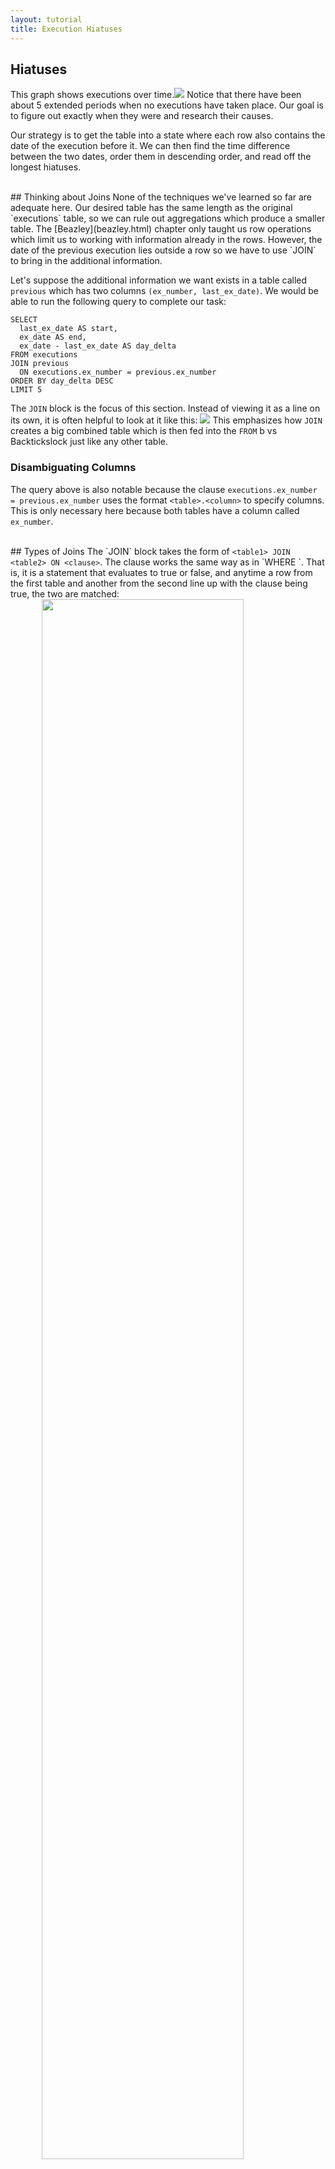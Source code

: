 ```yaml
---
layout: tutorial
title: Execution Hiatuses
---
```


<a name="hiatuses"></a>
## Hiatuses
This graph shows executions over time.<img src="imgs/executionno_time.png"> Notice that there have been about 5 extended periods when no executions have taken place. Our goal is to figure out exactly when they were and research their causes.

Our strategy is to get the table into a state where each row also contains the date of the execution before it. We can then find the time difference between the two dates, order them in descending order, and read off the longest hiatuses.

<br>
<a name="joins"></a>
## Thinking about Joins
None of the techniques we've learned so far are adequate here. Our desired table has the same length as the original `executions` table, so we can rule out aggregations which produce a smaller table. The [Beazley](beazley.html) chapter only taught us row operations which limit us to working with information already in the rows. However, the date of the previous execution lies outside a row so we have to use `JOIN` to bring in the additional information.

Let's suppose the additional information we want exists in a table called `previous` which has two columns `(ex_number, last_ex_date)`. We would be able to run the following query to complete our task:

    SELECT
      last_ex_date AS start,
      ex_date AS end,
      ex_date - last_ex_date AS day_delta
    FROM executions
    JOIN previous
      ON executions.ex_number = previous.ex_number
    ORDER BY day_delta DESC
    LIMIT 5

The `JOIN` block is the focus of this section. Instead of viewing it as a line on its own, it is often helpful to look at it like this: <img src="imgs/join_correctview.png"> This emphasizes how `JOIN` creates a big combined table which is then fed into the `FROM` b vs Backtickslock just like any other table.
<a name="disam_cols"></a>
<div class="sideNote">
  <h3>Disambiguating Columns</h3>
  <p>The query above is also notable because the clause <code>executions.ex_number = previous.ex_number</code> uses the format <code>&lt;table&gt;.&lt;column&gt;</code> to specify columns. This is only necessary here because both tables have a column called <code>ex_number</code>.</p>
</div>

<br>
<a name="join_types">
## Types of Joins
The `JOIN` block takes the form of <code class='codeblock'>&lt;table1&gt; JOIN &lt;table2&gt; ON &lt;clause&gt;</code>. The clause works the same way as in `WHERE <clause>`. That is, it is a statement that evaluates to true or false, and anytime a row from the first table and another from the second line up with the clause being true, the two are matched:
<img src="imgs/join_base.png" style="width:80%; display:block; margin-left:auto; margin-right:auto">

But what happens to rows which have no matches? In this case, the `previous` table didn't have a row for execution number 1 because there aren't any executions prior to it.
<img src="imgs/join_unmatched.png" style="width:80%; display:block; margin-left:auto; margin-right:auto">

 The <code>JOIN</code> command defaults to performing what is called an "inner join" in which unmatched rows are dropped.
<img src="imgs/join_inner.png" style="width:80%; display:block; margin-left:auto; margin-right:auto">

To preserve all the rows of the left table, we use a <code>LEFT JOIN</code> in in place of the vanilla <code>JOIN</code>. The empty parts of the row are left alone, which means they evaluate to <code>NULL</code>.
<img src="imgs/join_left.png" style="width:80%; display:block; margin-left:auto; margin-right:auto">

The <code>RIGHT JOIN</code> can be used to preserve unmatched rows in the right table, and the <code>OUTER JOIN</code> can be used to preserve unmatched rows in both.

The final subtlety is handling multiple matches. Say we have a `duplicated_previous` table which contains two copies of each row of the `previous` table. Each row of `executions` now matches two rows in `duplicated_previous`.
<img src="imgs/join_dup_pre.png" style="width:90%; display:block; margin-left:auto; margin-right:auto">
The join creates enough rows of `executions` so that each matching row of `duplicated_previous` gets its own partner. In this way, joins can create tables that are larger than the their constituents.
<img src="imgs/join_dup_post.png" style="width:90%; display:block; margin-left:auto; margin-right:auto">

<sql-quiz
  data-title="Mark the true statements."
  data-description="Suppose we have tableA with 3 rows and tableB with 5 rows.">
  <sql-quiz-option
    data-value="cartesian_prod"
    data-statement="<code>tableA JOIN tableB ON 1</code> returns 15 rows."
    data-hint="The <code>ON 1</code> clause is always true, so every row of tableA is matched against every row of tableB."
    data-correct="true"></sql-quiz-option>
  <sql-quiz-option
    data-value="bad_cartesian"
    data-statement="<code>tableA JOIN tableB ON 0</code> returns 0 rows."
    data-hint="For the same reason that <code>ON 1</code> returns 15 rows."
    data-correct="true"></sql-quiz-option>
  <sql-quiz-option
    data-value="left_join_bad"
    data-statement="<code>tableA LEFT JOIN tableB ON 0</code> returns 3 rows."
    data-hint="The left join preserves all the rows of tableA even though no rows of tableB match."
    data-correct="true"></sql-quiz-option>
  <sql-quiz-option
    data-value="outer_join_bad"
    data-statement="<code>tableA OUTER JOIN tableB ON 0</code> returns 8 rows."
    data-hint="The outer join preserves all the rows of tableA and tableB even though none of them are paired."
    data-correct="true"></sql-quiz-option>
  <sql-quiz-option
    data-value="outer_join_good"
    data-statement="<code>tableA OUTER JOIN tableB ON 1</code> returns 15 rows."
    data-hint="All the rows of tableA match all of the rows of tableB because of the <code>on 1</code> clause, so any join will return 15 rows. The different joins only differ in how they handle unmatched rows."
    data-correct="true"></sql-quiz-option>
</sql-quiz>

<br>
<a name="dates"></a>
## Dates
Let's take a break from joins for a bit and look at this line in our template query:

      ex_date - last_ex_date AS day_delta

We've made a big assumption that we can subtract dates from one another. But imagine you're the computer receiving a line like this. Do return the number of days between the dates? Why not hours or seconds? To make things worse, SQLite doesn't actually have a date type (unlike most other SQL dialects.) so the `ex_date` and `last_ex_date` columns look like ordinary strings to you. You're effectively being asked to do `'hello' - 'world'`. What does that even mean?

Fortunately, SQLite contains a bunch of functions to tell the computer: "Hey, these strings that I'm passing you actually contain dates or times. Act on them as you would a date."

<sql-exercise
 data-question='Look up <a href="https://stackoverflow.com/questions/27521223/sqlite-calculate-difference-in-days-between-yyyymmdd-date-formats-in-query">the documentation</a> to fix the query to return the number of days between the dates.'
 data-default-text="SELECT '1993-08-10' - '1989-07-07' AS day_delta"
 data-solution="SELECT JULIANDAY('1993-08-10') - JULIANDAY('1989-07-07') AS day_delta"
></sql-exercise>

<br>
<a name="self_joins"></a>
## Self Joins
With what we learned about dates, we can correct our template query:

    SELECT
      last_ex_date AS start,
      ex_date AS end,
      JULIANDAY(ex_date) - JULIANDAY(last_ex_date)
        AS day_delta
    FROM executions
    JOIN previous
      ON executions.ex_number = previous.ex_number
    ORDER BY day_delta DESC
    LIMIT 5

The next step is to build out the `previous` table.
<sql-exercise
  data-question="Write a query to produce the <code>previous</code> table."
  data-comment="Remember to use aliases to get the column names<code>(ex_number, last_ex_date)</code>."
  data-solution="SELECT
  ex_number + 1 AS ex_number,
  ex_date AS last_ex_date
FROM executions
WHERE ex_number < 553"></sql-exercise>

Now we can nest this query into our template above:
<sql-exercise
  data-question="Nest the query which generates the <code>previous</code> table into the template."
  data-comment='Notice that we are using a table alias here, naming the result of the nested query "previous".'
  data-default-text="SELECT
  last_ex_date AS start,
  ex_date AS end,
  JULIANDAY(ex_date) - JULIANDAY(last_ex_date)
    AS day_delta
FROM executions
JOIN (<your-query>) previous
  ON executions.ex_number = previous.ex_number
ORDER BY day_delta DESC
LIMIT 5"
  data-solution="SELECT
  last_ex_date AS start,
  ex_date AS end,
  JULIANDAY(ex_date) - JULIANDAY(last_ex_date) AS day_delta
FROM executions
JOIN (
    SELECT
      ex_number + 1 AS ex_number,
      ex_date AS last_ex_date
    FROM executions
    WHERE ex_number < 553
  ) previous
  ON executions.ex_number = previous.ex_number
ORDER BY day_delta DESC
LIMIT 5"
></sql-exercise>

`previous` is derived from `executions`, so we're effectively joining `executions` to itself. This is called a "self join" and is a powerful technique for allowing rows to get information from other parts of the same table.

We've created the `previous` table to clarify the purpose that it serves. But we can actually write the query more elegantly by joining the `executions` table directly to itself.
<sql-exercise
  data-question="Fill in the <code>JOIN ON</code> clause to complete a more elegant version of the previous query."
  data-comment="Note that we still need to give one copy an alias to ensure that we can refer to it unambiguously."
  data-default-text="SELECT
  previous.ex_date AS start,
  executions.ex_date AS end,
  JULIANDAY(executions.ex_date) - JULIANDAY(previous.ex_date)
    AS day_delta
FROM executions
JOIN executions previous
  ON <your-clause>
ORDER BY day_delta DESC
LIMIT 5"
  data-solution="SELECT
  previous.ex_date AS start,
  executions.ex_date AS end,
  JULIANDAY(executions.ex_date) - JULIANDAY(previous.ex_date)
    AS day_delta
FROM executions
JOIN executions previous
  ON executions.ex_number = previous.ex_number + 1
ORDER BY day_delta DESC
LIMIT 5"
></sql-exercise>


<br>
<a name="recap"></a>
## Recap
